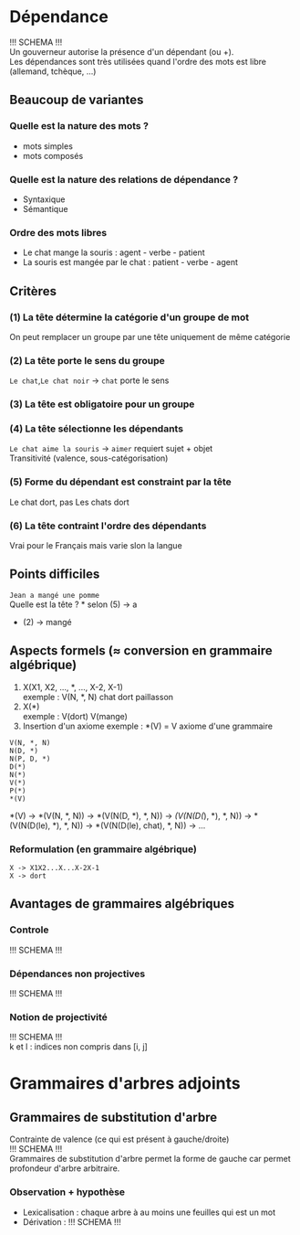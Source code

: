 # Dépendance
!!! SCHEMA !!!  
Un gouverneur autorise la présence d'un dépendant (ou +).  
Les dépendances sont très utilisées quand l'ordre des mots est libre (allemand, tchèque, ...)

## Beaucoup de variantes

### Quelle est la nature des mots ?
* mots simples
* mots composés

### Quelle est la nature des relations de dépendance ?
* Syntaxique
* Sémantique

### Ordre des mots libres
* Le chat mange la souris : agent - verbe - patient
* La souris est mangée par le chat : patient - verbe - agent

## Critères

### (1) La tête détermine la catégorie d'un groupe de mot
On peut remplacer un groupe par une tête uniquement de même catégorie

### (2) La tête porte le sens du groupe
`Le chat`,`Le chat noir` &rarr; `chat` porte le sens

### (3) La tête est obligatoire pour un groupe

### (4) La tête sélectionne les dépendants
`Le chat aime la souris` &rarr; `aimer` requiert sujet + objet  
Transitivité (valence, sous-catégorisation)

### (5) Forme du dépendant est constraint par la tête
Le chat dort, pas Les chats dort

### (6) La tête contraint l'ordre des dépendants
Vrai pour le Français mais varie slon la langue

## Points difficiles
`Jean a mangé une pomme`  
Quelle est la tête ? * selon (5) &rarr; a
* (2) &rarr; mangé

## Aspects formels (&asymp; conversion en grammaire algébrique)

1. X(X1, X2, ..., *, ..., X-2, X-1)  
   exemple : V(N, *, N)
   chat dort paillasson
2. X(*)  
   exemple : V(dort) V(mange)
3. Insertion d'un axiome
   exemple : *(V) = V axiome d'une grammaire
```
V(N, *, N)
N(D, *)
N(P, D, *)
D(*)
N(*)
V(*)
P(*)
*(V)
```

*(V) &rarr; *(V(N, *, N)) &rarr; *(V(N(D, *), *, N)) &rarr; *(V(N(D(*), *), *, N)) &rarr; *(V(N(D(le), *), *, N)) &rarr; *(V(N(D(le), chat), *, N)) &rarr; ...

### Reformulation (en grammaire algébrique)
```
X -> X1X2...X...X-2X-1
X -> dort
```

## Avantages de grammaires algébriques

### Controle
!!! SCHEMA !!!

### Dépendances non projectives
!!! SCHEMA !!!

### Notion de projectivité
!!! SCHEMA !!!  
k et l : indices non compris dans \[i, j\]

# Grammaires d'arbres adjoints

## Grammaires de substitution d'arbre
Contrainte de valence (ce qui est présent à gauche/droite)  
!!! SCHEMA !!!  
Grammaires de substitution d'arbre permet la forme de gauche car permet profondeur d'arbre arbitraire.

### Observation + hypothèse
* Lexicalisation : chaque arbre à au moins une feuilles qui est un mot
* Dérivation : !!! SCHEMA !!!